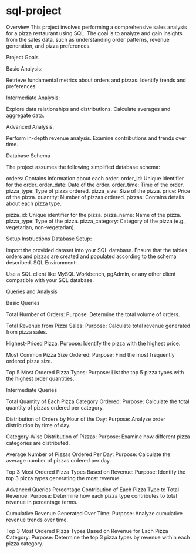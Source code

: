 # sql-project
Overview
This project involves performing a comprehensive sales analysis for a pizza restaurant using SQL. The goal is to analyze and gain insights from the sales data, such as understanding order patterns, revenue generation, and pizza preferences.

Project Goals

Basic Analysis:

Retrieve fundamental metrics about orders and pizzas.
Identify trends and preferences.

Intermediate Analysis:

Explore data relationships and distributions.
Calculate averages and aggregate data.

Advanced Analysis:

Perform in-depth revenue analysis.
Examine contributions and trends over time.


Database Schema


The project assumes the following simplified database schema:

orders: Contains information about each order.
order_id: Unique identifier for the order.
order_date: Date of the order.
order_time: Time of the order.
pizza_type: Type of pizza ordered.
pizza_size: Size of the pizza.
price: Price of the pizza.
quantity: Number of pizzas ordered.
pizzas: Contains details about each pizza type.

pizza_id: Unique identifier for the pizza.
pizza_name: Name of the pizza.
pizza_type: Type of the pizza.
pizza_category: Category of the pizza (e.g., vegetarian, non-vegetarian).


Setup Instructions
Database Setup:

Import the provided dataset into your SQL database. Ensure that the tables orders and pizzas are created and populated according to the schema described.
SQL Environment:

Use a SQL client like MySQL Workbench, pgAdmin, or any other client compatible with your SQL database.

Queries and Analysis

Basic Queries


Total Number of Orders:
Purpose: Determine the total volume of orders.

Total Revenue from Pizza Sales:
Purpose: Calculate total revenue generated from pizza sales.

Highest-Priced Pizza:
Purpose: Identify the pizza with the highest price.

Most Common Pizza Size Ordered:
Purpose: Find the most frequently ordered pizza size.

Top 5 Most Ordered Pizza Types:
Purpose: List the top 5 pizza types with the highest order quantities.

Intermediate Queries

Total Quantity of Each Pizza Category Ordered:
Purpose: Calculate the total quantity of pizzas ordered per category.

Distribution of Orders by Hour of the Day:
Purpose: Analyze order distribution by time of day.

Category-Wise Distribution of Pizzas:
Purpose: Examine how different pizza categories are distributed.

Average Number of Pizzas Ordered Per Day:
Purpose: Calculate the average number of pizzas ordered per day.

Top 3 Most Ordered Pizza Types Based on Revenue:
Purpose: Identify the top 3 pizza types generating the most revenue.


Advanced Queries
Percentage Contribution of Each Pizza Type to Total Revenue:
Purpose: Determine how each pizza type contributes to total revenue in percentage terms.

Cumulative Revenue Generated Over Time:
Purpose: Analyze cumulative revenue trends over time.

Top 3 Most Ordered Pizza Types Based on Revenue for Each Pizza Category:
Purpose: Determine the top 3 pizza types by revenue within each pizza category.
